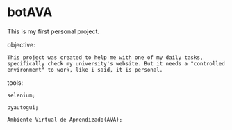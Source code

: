 # botAVA


This is my first personal project.

objective:

    This project was created to help me with one of my daily tasks,
    specifically check my university's website. But it needs a "controlled environment" to work, like i said, it is personal.

tools:

    selenium;
    
    pyautogui;
    
    Ambiente Virtual de Aprendizado(AVA);





